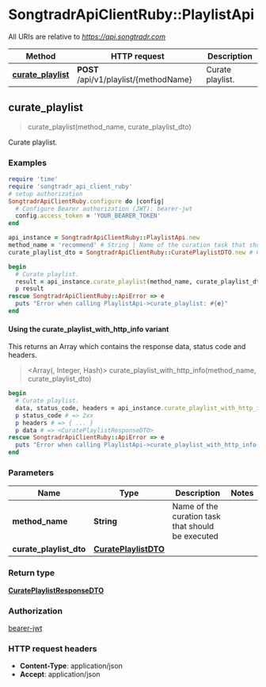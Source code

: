 # SongtradrApiClientRuby::PlaylistApi

All URIs are relative to *https://api.songtradr.com*

| Method | HTTP request | Description |
| ------ | ------------ | ----------- |
| [**curate_playlist**](PlaylistApi.md#curate_playlist) | **POST** /api/v1/playlist/{methodName} | Curate playlist. |


## curate_playlist

> <CuratePlaylistResponseDTO> curate_playlist(method_name, curate_playlist_dto)

Curate playlist.

### Examples

```ruby
require 'time'
require 'songtradr_api_client_ruby'
# setup authorization
SongtradrApiClientRuby.configure do |config|
  # Configure Bearer authorization (JWT): bearer-jwt
  config.access_token = 'YOUR_BEARER_TOKEN'
end

api_instance = SongtradrApiClientRuby::PlaylistApi.new
method_name = 'recommend' # String | Name of the curation task that should be executed
curate_playlist_dto = SongtradrApiClientRuby::CuratePlaylistDTO.new # CuratePlaylistDTO | 

begin
  # Curate playlist.
  result = api_instance.curate_playlist(method_name, curate_playlist_dto)
  p result
rescue SongtradrApiClientRuby::ApiError => e
  puts "Error when calling PlaylistApi->curate_playlist: #{e}"
end
```

#### Using the curate_playlist_with_http_info variant

This returns an Array which contains the response data, status code and headers.

> <Array(<CuratePlaylistResponseDTO>, Integer, Hash)> curate_playlist_with_http_info(method_name, curate_playlist_dto)

```ruby
begin
  # Curate playlist.
  data, status_code, headers = api_instance.curate_playlist_with_http_info(method_name, curate_playlist_dto)
  p status_code # => 2xx
  p headers # => { ... }
  p data # => <CuratePlaylistResponseDTO>
rescue SongtradrApiClientRuby::ApiError => e
  puts "Error when calling PlaylistApi->curate_playlist_with_http_info: #{e}"
end
```

### Parameters

| Name | Type | Description | Notes |
| ---- | ---- | ----------- | ----- |
| **method_name** | **String** | Name of the curation task that should be executed |  |
| **curate_playlist_dto** | [**CuratePlaylistDTO**](CuratePlaylistDTO.md) |  |  |

### Return type

[**CuratePlaylistResponseDTO**](CuratePlaylistResponseDTO.md)

### Authorization

[bearer-jwt](../README.md#bearer-jwt)

### HTTP request headers

- **Content-Type**: application/json
- **Accept**: application/json

